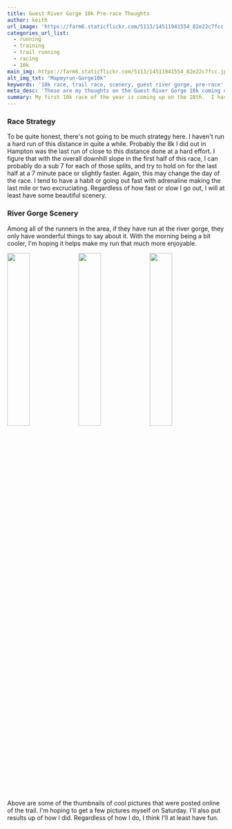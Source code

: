 ```yaml
---
title: Guest River Gorge 10k Pre-race Thoughts
author: keith
url_image: 'https://farm6.staticflickr.com/5113/14511941554_82e22c7fcc.jpg'
categories_url_list:
  - running
  - training
  - trail running
  - racing
  - 10k
main_img: https://farm6.staticflickr.com/5113/14511941554_82e22c7fcc.jpg
alt_img_txt: "Mapmyrun-Gorge10k"
keywords: '10k race, trail race, scenery, guest river gorge, pre-race'
meta_desc: 'These are my thoughts on the Guest River Gorge 10k coming up on the 28th.'
summary: My first 10k race of the year is coming up on the 28th.  I have some mixed feelings about this one.  One one hand, I'm very excited since it is a trail race.  I haven't done a trail race in years.  I'm also pretty nervous because of the same reason, plus this has a rough steady incline the last half as you can see in the map above.
---
```

<p><h3>Race Strategy</h3></p>

<p>To be quite honest, there's not going to be much strategy here.  I haven't run a hard run of this distance in quite a while.  Probably the 8k I did out in Hampton was the last run of close to this distance done at a hard effort.  I figure that with the overall downhill slope in the first half of this race, I can probably do a sub 7 for each of those splits, and try to hold on for the last half at a 7 minute pace or slightly faster.  Again, this may change the day of the race.  I tend to have a habit or going out fast with adrenaline making the last mile or two excruciating.  Regardless of how fast or slow I go out, I will at least have some beautiful scenery. </p>

<p><h3>River Gorge Scenery</h3></p>

<p>Among all of the runners in the area, if they have run at the river gorge, they only have wonderful things to say about it.  With the morning being a bit cooler, I'm hoping it helps make my run that much more enjoyable. </p>

<img src="https://fbcdn-sphotos-c-a.akamaihd.net/hphotos-ak-xap1/t1.0-9/10446474_282119241967083_2449882148850787564_n.jpg" width=32% height=32% />&nbsp;<img src="https://fbcdn-sphotos-g-a.akamaihd.net/hphotos-ak-xap1/t1.0-9/10325536_274584896053851_3835076666795956834_n.jpg" width=32% height=32% />&nbsp;<img src="https://fbcdn-sphotos-b-a.akamaihd.net/hphotos-ak-xap1/t1.0-9/10372157_277792452399762_1231131047817193906_n.jpg" width=32% height=32% />

<p>Above are some of the thumbnails of cool pictures that were posted online of the trail.  I'm hoping to get a few pictures myself on Saturday.  I'll also put results up of how I did.  Regardless of how I do, I think I'll at least have fun. </p>